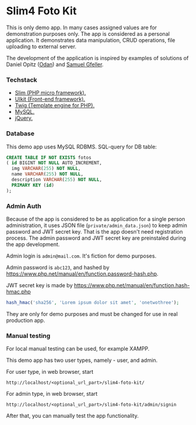 # Slim4 Foto Kit

This is only demo app. In many cases assigned values ​​are for demonstration purposes only. The app is considered as a personal application. It demonstrates data manipulation, CRUD operations, file uploading to external server.

The development of the application is inspired by examples of solutions
of Daniel Opitz ([Odan](https://odan.github.io/about.html)) and [Samuel Gfeller](https://samuel-gfeller.ch/docs). 


### Techstack

* [Slim (PHP micro framework).](https://www.slimframework.com/)
* [UIkit (Front-end framework).](https://getuikit.com/)
* [Twig (Template engine for PHP).](https://twig.symfony.com/)
* [MySQL.](https://www.mysql.com/)
* [jQuery.](https://jquery.com/)


### Database

This demo app uses MySQL RDBMS. SQL-query for DB table:

```sql
CREATE TABLE IF NOT EXISTS fotos
( id BIGINT NOT NULL AUTO_INCREMENT,
  img VARCHAR(255) NOT NULL,
  name VARCHAR(255) NOT NULL,
  description VARCHAR(255) NOT NULL,
  PRIMARY KEY (id)
);
```

### Admin Auth

Because of the app is considered to be as application for a single person administration, it uses JSON file (`private/admin_data.json`) to keep admin password and JWT secret key. That is the app doesn't need registration process. The admin password and JWT secret key are preinstaled during the app development.

Admin login is `admin@mail.com`. It's fiction for demo purposes.

Admin password is `abc123`, and hashed by https://www.php.net/manual/en/function.password-hash.php.

JWT secret key is made by https://www.php.net/manual/en/function.hash-hmac.php

```php
hash_hmac('sha256', 'Lorem ipsum dolor sit amet', 'onetwothree');
```

They are only for demo purposes and must be changed for use in real production app.

### Manual testing

For local manual testing can be used, for example XAMPP.

This demo app has two user types, namely - user, and admin.

For user type, in web browser, start 
```text
http://localhost/<optional_url_part>/slim4-foto-kit/
```
For admin type, in web browser, start
```text
http://localhost/<optional_url_part>/slim4-foto-kit/admin/signin
```
After that, you can manually test the app functionality.
